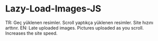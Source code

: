 # Lazy-Load-Images-JS

TR: Geç yüklenen resimler. Scroll yaptıkça yüklenen resimler. Site hızını arttırır.
EN: Late uploaded images. Pictures uploaded as you scroll. Increases the site speed.
